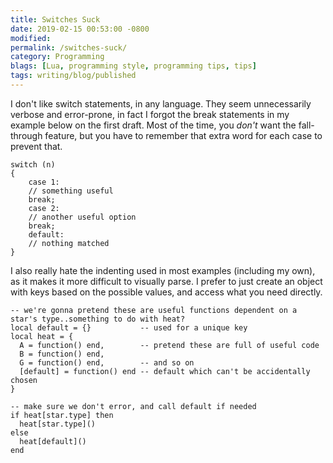```yaml
---
title: Switches Suck
date: 2019-02-15 00:53:00 -0800
modified: 
permalink: /switches-suck/
category: Programming
blags: [Lua, programming style, programming tips, tips]
tags: writing/blog/published
---
```


I don't like switch statements, in any language. They seem unnecessarily verbose and error-prone, in fact I forgot the break statements in my example below on the first draft. Most of the time, you _don't_ want the fall-through feature, but you have to remember that extra word for each case to prevent that.

```
switch (n)
{
    case 1:
    // something useful
    break;
    case 2:
    // another useful option
    break;
    default:
    // nothing matched
}
```

I also really hate the indenting used in most examples (including my own), as it makes it more difficult to visually parse. I prefer to just create an object with keys based on the possible values, and access what you need directly.

```
-- we're gonna pretend these are useful functions dependent on a star's type..something to do with heat?
local default = {}           -- used for a unique key
local heat = {
  A = function() end,        -- pretend these are full of useful code
  B = function() end,
  G = function() end,        -- and so on
  [default] = function() end -- default which can't be accidentally chosen
}

-- make sure we don't error, and call default if needed
if heat[star.type] then
  heat[star.type]()
else
  heat[default]()
end
```
